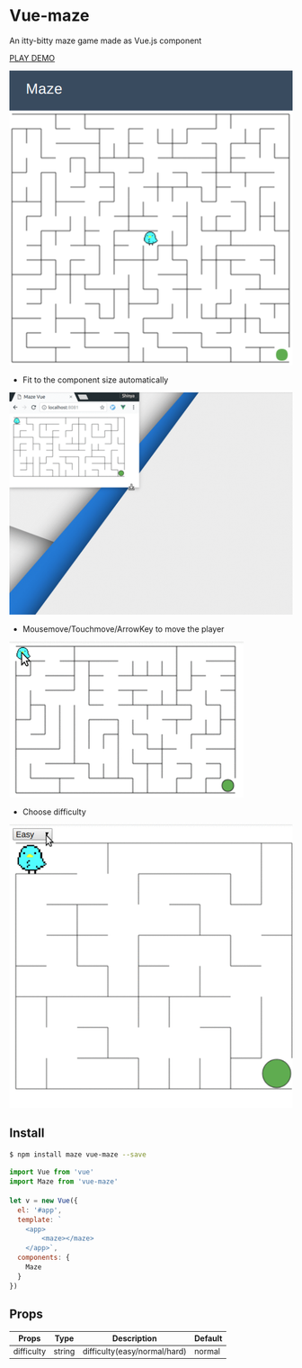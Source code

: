 Vue-maze
===

An itty-bitty maze game made as Vue.js component

[PLAY DEMO](https://meganetaaan.github.io/maze/)

![maze-vue](doc/maze-vue.png)

* Fit to the component size automatically

![maze-vue-resize](doc/maze-resize.gif)

* Mousemove/Touchmove/ArrowKey to move the player

![maze-vue2](doc/maze-vue2.gif)

* Choose difficulty

![maze-vue-resize](doc/maze-difficulty.gif)


## Install

```bash
$ npm install maze vue-maze --save
```

```JavaScript
import Vue from 'vue'
import Maze from 'vue-maze'

let v = new Vue({
  el: '#app',
  template: `
    <app>
        <maze></maze>
    </app>`,
  components: {
    Maze
  }
})

```

## Props

Props      | Type   | Description                  | Default
-----------|--------|------------------------------|--------
difficulty | string | difficulty(easy/normal/hard) | normal
